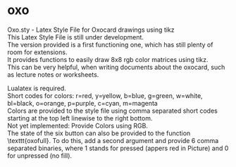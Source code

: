 # oxo
Oxo.sty - Latex Style File for Oxocard drawings using tikz\
This Latex Style File is still under development.\
The version provided is a first functioning one, which has still plenty of room for extensions.\
It provides functions to easily draw 8x8 rgb color matrices using tikz.\
This can be very helpful, when writing documents about the oxocard, such as lecture notes or worksheets.

Lualatex is required.\
Short codes for colors: r=red, y=yellow, b=blue, g=green, w=white, bl=black, o=orange, p=purple, c=cyan, m=magenta\
Colors are provided to the style file using comma separated short codes starting at the top left linewise to the right bottom.\
Not yet implemented: Provide Colors using RGB.\
The state of the six button can also be provided to the function \texttt{oxofull}. To do this, add a second argument and provide 6 comma separated binaries, where 1 stands for pressed (appers red in Picture) and 0 for unpressed (no fill).
